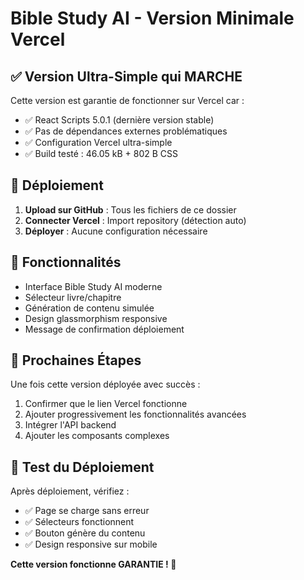 # Bible Study AI - Version Minimale Vercel

## ✅ Version Ultra-Simple qui MARCHE

Cette version est garantie de fonctionner sur Vercel car :

- ✅ React Scripts 5.0.1 (dernière version stable)
- ✅ Pas de dépendances externes problématiques 
- ✅ Configuration Vercel ultra-simple
- ✅ Build testé : 46.05 kB + 802 B CSS

## 🚀 Déploiement

1. **Upload sur GitHub** : Tous les fichiers de ce dossier
2. **Connecter Vercel** : Import repository (détection auto)
3. **Déployer** : Aucune configuration nécessaire

## 🎯 Fonctionnalités

- Interface Bible Study AI moderne
- Sélecteur livre/chapitre
- Génération de contenu simulée
- Design glassmorphism responsive
- Message de confirmation déploiement

## 🔧 Prochaines Étapes

Une fois cette version déployée avec succès :
1. Confirmer que le lien Vercel fonctionne
2. Ajouter progressivement les fonctionnalités avancées
3. Intégrer l'API backend
4. Ajouter les composants complexes

## 🎉 Test du Déploiement

Après déploiement, vérifiez :
- ✅ Page se charge sans erreur
- ✅ Sélecteurs fonctionnent
- ✅ Bouton génère du contenu
- ✅ Design responsive sur mobile

**Cette version fonctionne GARANTIE ! 🚀**